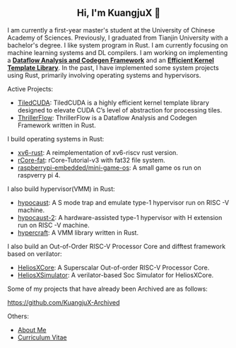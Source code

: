 <h2 align="center"> Hi, I'm KuangjuX 👋 </h2>

I am currently a first-year master's student at the University of Chinese Academy of Sciences. Previously, I graduated from Tianjin University with a bachelor's degree. I like system program in Rust. I am currently focusing on machine learning systems and DL compilers. 
I am working on implementing a **[Dataflow Analysis and Codegen Framework](https://github.com/TiledTensor/ThrillerFlow)** and an **[Efficient Kernel Template Library](https://github.com/TiledTensor/TiledCUDA)**. 
In the past, I have implemented some system projects using Rust, primarily involving operating systems and hypervisors.

Active Projects:

- [TiledCUDA](https://github.com/TiledTensor/TiledCUDA): TiledCUDA is a highly efficient kernel template library designed to elevate CUDA C’s level of abstraction for processing tiles.
- [ThrillerFlow](https://github.com/TiledTensor/ThrillerFlow): ThrillerFlow is a Dataflow Analysis and Codegen Framework written in Rust.

I build operating systems in Rust:  

- [xv6-rust](https://github.com/Ko-oK-OS/xv6-rust): A reimplementation of xv6-riscv rust version.  
- [rCore-fat](https://github.com/KuangjuX/rCore-fat): rCore-Tutorial-v3 with fat32 file system.  
- [raspberrypi-embedded/mini-game-os](https://github.com/raspberrypi-embedded/mini-game-os): A small game os run on raspverry pi 4.

I also build hypervisor(VMM) in Rust:  
- [hypocaust](https://github.com/KuangjuX/hypocaust): A S mode trap and emulate type-1 hypervisor run on RISC -V machine.
- [hypocaust-2](https://github.com/KuangjuX/hypocaust-2): A hardware-assisted type-1 hypervisor with H extension run on RISC -V machine.
- [hypercraft](https://github.com/KuangjuX/hypercraft): A VMM library written in Rust.

I also build an Out-of-Order RISC-V Processor Core and difftest framework based on verilator:
- [HeliosXCore](https://github.com/HeliosXCore/HeliosXCore): A Superscalar Out-of-order RISC-V Processor Core.
- [HeliosXSimulator](https://github.com/HeliosXCore/HeliosXSimulator): A verilator-based Soc Simulator for HeliosXCore.

Some of my projects that have already been Archived are as follows: 

https://github.com/KuangjuX-Archived

Others:
- [About Me](http://kuangjux.top/)
- [Curriculum Vitae](http://kuangjux.top/files/resume.pdf)
